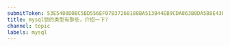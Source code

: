 ```yaml
---
submitToken: 53E5480D0BC5BD556EF07B37268188BA513B44EB9CDA863B0DA5B8E43E9DF143
title: mysql锁的类型有那些，介绍一下?
channel: topic
labels: mysql
---
```


